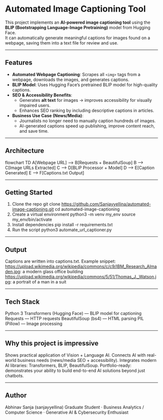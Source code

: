 # Automated Image Captioning Tool

This project implements an **AI-powered image captioning tool** using the **BLIP (Bootstrapping Language-Image Pretraining)** model from Hugging Face.  
It can automatically generate meaningful captions for images found on a webpage, saving them into a text file for review and use.  

---

##  Features
- **Automated Webpage Captioning**: Scrapes all `<img>` tags from a webpage, downloads the images, and generates captions.
- **BLIP Model**: Uses Hugging Face’s pretrained BLIP model for high-quality captions.
- **SEO & Accessibility Benefits**:
  - Generates **alt text** for images → improves accessibility for visually impaired users.
  - Enhances SEO ranking by including descriptive captions in articles.
- **Business Use Case (News/Media)**:
  - Journalists no longer need to manually caption hundreds of images.
  - AI-generated captions speed up publishing, improve content reach, and save time.

---

##  Architecture

flowchart TD
    A[Webpage URL] --> B[Requests + BeautifulSoup]
    B --> C[Image URLs Extracted]
    C --> D[BLIP Processor + Model]
    D --> E[Caption Generated]
    E --> F[Captions.txt Output]

---

##   Getting Started

1. Clone the repo
git clone https://github.com/Sanjayyellina/automated-image-captioning.git
cd automated-image-captioning
2. Create a virtual environment
python3 -m venv my_env
source my_env/bin/activate
3. Install dependencies
pip install -r requirements.txt
4. Run the script
python3 automate_url_captioner.py

---

##    Output
Captions are written into captions.txt.
Example snippet:
https://upload.wikimedia.org/wikipedia/commons/c/c9/IBM_Research_Almaden.jpg: a modern glass office building
https://upload.wikimedia.org/wikipedia/commons/5/51/Thomas_J._Watson.jpg: a portrait of a man in a suit

---

##    Tech Stack
Python 3
Transformers (Hugging Face) — BLIP model for captioning
Requests — HTTP requests
BeautifulSoup (bs4) — HTML parsing
PIL (Pillow) — Image processing

---

##    Why this project is impressive
Shows practical application of Vision + Language AI.
Connects AI with real-world business needs (news/media SEO + accessibility).
Integrates modern AI libraries: Transformers, BLIP, BeautifulSoup.
Portfolio-ready: demonstrates your ability to build end-to-end AI solutions beyond just chatbots.

---

## Author
Abhinav Sanja (sanjayyellina)
Graduate Student · Business Analytics / Computer Science ·  Generative AI & Cybersecurity Enthusiast
